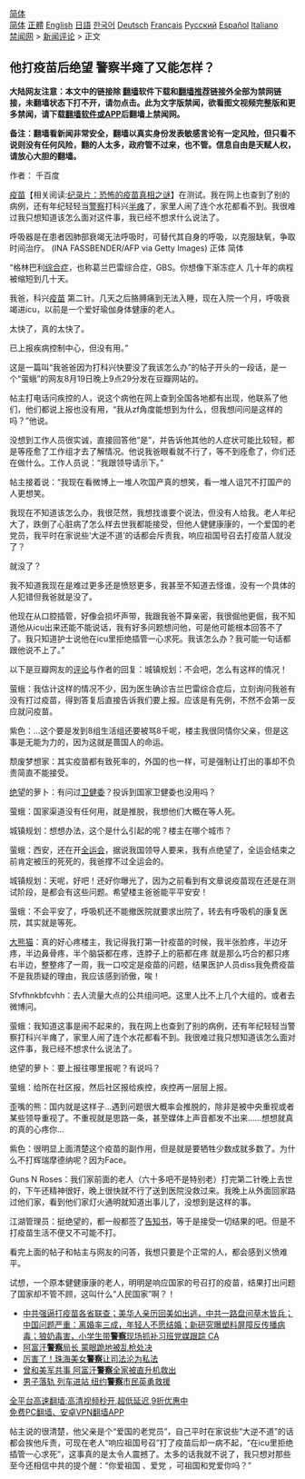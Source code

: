  <!-- 面包屑导航 --> <div class="breadcrumb"><!-- GTranslate: https://gtranslate.io/ -->  <div class="switcher notranslate">  <div class="selected">  <a href="#" onclick="return false;"> 简体</a>  </div>  <div class="option">  <a href="https://www.bannedbook.org" onclick="doGTranslate('zh-CN|zh-CN');jQuery('div.switcher div.selected a').html(jQuery(this).html());return false;" title="简体中文" class="nturl selected"> 简体</a>  <a href="https://www.bannedbook.org/zh-tw/" onclick="doGTranslate('zh-CN|zh-TW');jQuery('div.switcher div.selected a').html(jQuery(this).html());return false;" title="繁體中文" class="nturl"> 正體</a>  <a href="https://www.bannedbook.org/en/" onclick="doGTranslate('zh-CN|en');jQuery('div.switcher div.selected a').html(jQuery(this).html());return false;" title="English" class="nturl"> English</a>  <a href="https://www.bannedbook.org/ja/" onclick="doGTranslate('zh-CN|ja');jQuery('div.switcher div.selected a').html(jQuery(this).html());return false;" title="日本語" class="nturl"> 日語</a>  <a href="https://www.bannedbook.org/ko/" onclick="doGTranslate('zh-CN|ko');jQuery('div.switcher div.selected a').html(jQuery(this).html());return false;" title="한국어" class="nturl"> 한국어</a>  <a href="https://www.bannedbook.org/de/" onclick="doGTranslate('zh-CN|de');jQuery('div.switcher div.selected a').html(jQuery(this).html());return false;" title="Deutsch" class="nturl"> Deutsch</a>  <a href="https://www.bannedbook.org/fr/" onclick="doGTranslate('zh-CN|fr');jQuery('div.switcher div.selected a').html(jQuery(this).html());return false;" title="Français" class="nturl"> Français</a>  <a href="https://www.bannedbook.org/ru/" onclick="doGTranslate('zh-CN|ru');jQuery('div.switcher div.selected a').html(jQuery(this).html());return false;" title="Русский" class="nturl"> Русский</a>  <a href="https://www.bannedbook.org/es/" onclick="doGTranslate('zh-CN|es');jQuery('div.switcher div.selected a').html(jQuery(this).html());return false;" title="Español" class="nturl"> Español</a>  <a href="https://www.bannedbook.org/it/" onclick="doGTranslate('zh-CN|it');jQuery('div.switcher div.selected a').html(jQuery(this).html());return false;" title="Italiano" class="nturl"> Italiano</a>  </div>  </div>      <div class='breadcrumb-sub'><!-- Breadcrumb NavXT 6.3.0 --> <a href="https://www.bannedbook.org/" class="home">禁闻网</a> &gt; <a href="https://www.bannedbook.org/bnews/comments/" class="category">新闻评论</a> &gt; 正文</div></div><h2>他打疫苗后绝望 警察半瘫了又能怎样？</h2> <p class="notice"><b>大陆网友注意：本文中的链接除 <a href="https://github.com/bannedbook/fanqiang" >翻墙</a>软件下载和<a href="https://github.com/killgcd/justmysocks/blob/master/README.md">翻墙推荐</a>链接外全部为禁网链接，未翻墙状态下打不开，请勿点击。此为文字版禁闻，欲看图文视频完整版和更多禁闻，请下载<a href="https://github.com/bannedbook/fanqiang">翻墙软件或APP</a>后翻墙上禁闻网。</p><p>备注：翻墙看新闻非常安全，翻墙以真实身份发表敏感言论有一定风险，但只看不说则没有任何风险，翻的人太多，政府管不过来，也不管。信息自由是天赋人权，请放心大胆的翻墙。</b></p>  <div class="entry"> <p>作者： 千百度</p> <p id="summary"><span class='wp_keywordlink'><a href="https://www.bannedbook.org/bnews/tculture/20160630/551027.html" title="疫苗" target="_blank">疫苗</a></span>【相关阅读:<a href='https://www.bannedbook.org/bnews/topimagenews/20180408/925060.html' target='_blank'>纪录片：恐怖的疫苗真相之谜</a>】在测试。我在网上也查到了别的病例，还有年纪轻轻当<a href="https://www.bannedbook.org/bnews/tag/%e8%ad%a6%e5%af%9f/" class="st_tag internal_tag" rel="tag" title="标签 警察 下的日志">警察</a>打科兴<a href="https://www.bannedbook.org/bnews/tag/%E5%8D%8A%E7%98%AB/" class="st_tag internal_tag" rel="tag" title="标签 半瘫 下的日志">半瘫</a>了，家里人闹了连个水花都看不到。我很难过我只想知道该怎么面对这件事，我已经不想求什么说法了。</p> <p> 呼吸器是在患者因肺部衰竭无法呼吸时，可替代其自身的呼吸，以克服缺氧，争取时间治疗。 (INA FASSBENDER/AFP via Getty Images) 正体  简体  </p> <p>“格林巴利<a href="https://www.bannedbook.org/bnews/tag/%E7%BB%BC%E5%90%88%E7%97%87/" class="st_tag internal_tag" rel="tag" title="标签 综合症 下的日志">综合症</a>，也称葛兰巴雷综合症，GBS。你想像下渐冻症人 几十年的病程被缩短到几十天。</p> <p>我爸，科兴<a href="https://www.bannedbook.org/bnews/tag/%e7%96%ab%e8%8b%97/" class="st_tag internal_tag" rel="tag" title="标签 疫苗 下的日志">疫苗</a> 第二针。几天之后胳膊痛到无法入睡，现在入院一个月，呼吸衰竭进icu，以前是一个爱好瑜伽身体健康的老人。</p> <p>太快了，真的太快了。</p> <p>已上报疾病控制中心，但没有用。”</p> <p>这是一篇叫“我爸爸因为打科兴快要没了我该怎么办”的帖子开头的一段话，是一个“萤蛾”的网友8月19日晚上9点29分发在豆瓣网站的。</p> <p>帖主打电话问疾控的人，说这个病他在网上查到全国各地都有出现，他联系了他们，他们都说上报也没有用，“我从zf角度能想到为什么，但我想问问是这样的吗？”他说。</p>  <p>没想到工作人员很实诚，直接回答他“是”，并告诉他其他的人症状可能比较轻，都是等痊愈了工作组才去了解情况。他说我爸眼看就不行了，等不到痊愈了，你们还在做什么。工作人员说：“我跟领导请示下。”</p> <p>帖主接着说：“我现在看微博上一堆人吹国产真的想笑，看一堆人诅咒不打国产的人更想笑。</p> <p>我现在不知道该怎么办，我很茫然，我想找谁要个说法，但没有人给我。老人年纪大了，跌倒了心脏病了怎么样去世我都能接受，但他人健健康康的，一个爱国的老党员，我平时在家说些‘大逆不道’的话都会斥责我，响应祖国号召去打疫苗人就没了？</p> <p>就没了？</p> <p>我不知道我现在是难过更多还是愤怒更多，我甚至不知道去怪谁，没有一个具体的人犯错但我爸就是没了。</p> <p>他现在从口腔插管，好像会损坏声带，我跟我爸不算亲密，我很倔他更倔，我不知道他从icu出来还能不能说话，我有好多问题想问他，可是他可能根本回答不了了。我只知道护士说他在icu里拒绝插管一心求死。我该怎么办？我可能一句话都跟他说不上了。”</p> <p>以下是豆瓣网友的<span class='wp_keywordlink_affiliate'><a href="https://www.bannedbook.org/bnews/comments/" title="新闻评论" target="_blank">评论</a></span>与作者的回复：城镇规划：不会吧，怎么有这样的情况！</p> <p>萤蛾：我估计这样的情况不少，因为医生确诊吉兰巴雷综合症后，立刻询问我爸有没有打过疫苗，得到答复后直接告诉我们要上报。应该是有先例，不然不会第一反应就问疫苗。</p> <p>紫色：…这个要是发到8组生活组还要被骂8千呢，楼主我很同情你父亲，但是这事是无能为力的，因为这就是蔷国人的命运。</p>  <p>颓废梦想家：其实疫苗都有致死率的，外国的也一样，可是强制让打出的事却不负责简直不能接受。</p> <p><a href="https://www.bannedbook.org/bnews/tag/%E7%BB%9D%E6%9C%9B/" class="st_tag internal_tag" rel="tag" title="标签 绝望 下的日志">绝望</a>的萝卜：有问过<a href="https://www.bannedbook.org/bnews/tag/%E5%8D%AB%E5%81%A5%E5%A7%94/" class="st_tag internal_tag" rel="tag" title="标签 卫健委 下的日志">卫健委</a>？投诉到国家卫健委也没用吗？</p> <p>萤蛾：国家渠道没有任何用，就是推脱，我想他们大概在等人死。</p> <p>城镇规划：想想办法，这个是什么引起的呢？楼主在哪个城市？</p> <p>萤蛾：西安，还在开<a href="https://www.bannedbook.org/bnews/tag/%E5%85%A8%E8%BF%90%E4%BC%9A/" class="st_tag internal_tag" rel="tag" title="标签 全运会 下的日志">全运会</a>，据说我国领导人要来，我有点绝望了，全运会结束之前肯定被压的死死的，我爸撑不过全运会的。</p> <p>城镇规划：天呢，好吧！还好你曝光了，因为之前看到有文章说疫苗现在还是在测试阶段，是都会有这些问题。希望楼主爸爸能平平安安！</p> <p>萤蛾：不会平安了，呼吸机还不能撤医院就要求出院了，转去有呼吸机的康复医院，其实就是等死。</p> <p><a href="https://www.bannedbook.org/bnews/tag/%e5%a4%a7%e7%86%8a%e7%8c%ab/" class="st_tag internal_tag" rel="tag" title="标签 大熊猫 下的日志">大熊猫</a>：真的好心疼楼主，我记得我打第一针疫苗的时候，我半张脸疼，半边牙疼，半边鼻骨疼，半个脑袋都在疼，连脖子上的筋都在疼 就是那么巧合的都只疼右半边，整整疼了一周，我一口咬定是疫苗的问题，结果医护人员diss我免费疫苗不是我质疑的理由，我应该感到骄傲，唉！</p> <p>Sfvfhnkbfcvhh：去人流量大点的公共组问吧。这里人比不上几个大组的。或者去微博问。</p>  <p>萤蛾：我知道这事是闹不起来的，我在网上也查到了别的病例，还有年纪轻轻当警察打科兴半瘫了，家里人闹了连个水花都看不到。我很难过我只想知道该怎么面对这件事，我已经不想求什么说法了。</p> <p>绝望的萝卜：要上报往哪里报呢？有说吗？</p> <p>萤蛾：给所在社区报，然后社区报给疾控，疾控再一层层上报。</p> <p>歪嘴的熊：国内就是这样子…遇到问题很大概率会推脱的，除非是被中央重视或者某些领导重视了。不重视就是思路一条，甚至媒体上声音都发不出来……想想就真的真的心疼你…</p> <p>紫色：很明显上面清楚这个疫苗的副作用，但是就是要牺牲少数成就多数了。为什么不打辉瑞摩德纳呢？因为Face。</p> <p>Guns N Roses：我们家前面的老人（六十多吧不是特别老）打完第二针晚上去世的，下午还精神很好，晚上很快就不行了送到医院没救过来。我晚上从外面回家路过他们家，看到他们家灯火通明就知道出事儿了，没想到是这样的事。</p> <p>江湖管⁢⁢理⁢员：挺绝望的，都一般都签了<a href="https://www.bannedbook.org/bnews/tag/%E5%91%8A%E7%9F%A5%E4%B9%A6/" class="st_tag internal_tag" rel="tag" title="标签 告知书 下的日志">告知书</a>，等于是接受一切结果的吧。但是不打疫苗生活不便又不可能不打。</p> <p>看完上面的帖子和帖主与网友的问答，我想只要是个正常的人，都会感到义愤难平。</p> <p>试想，一个原本健健康康的老人，明明是响应国家的号召打的疫苗，结果打出问题了国家却不管不顾，这叫什么“人民国家”啊？！</p>  <ul class='op-related-articles' title='相关阅读'> <li><a href='https://www.bannedbook.org/bnews/bannedvideo/20210822/1610813.html' target='_blank'>中共强逼打疫苗各省联查；美华人亲历回美如出逃，中共一路盘问草木皆兵；中国问题严重：离婚率三成，年轻人不愿结婚；新研究曝塑料屏障反传播病毒；狼奶毒害，小学生带<b>警察</b>现场抓补习班党媒跟踪 CA</a></li> <li><a href='https://www.bannedbook.org/bnews/baitai/20210821/1610634.html' target='_blank'>阿富汗<b>警察</b>局长 蒙眼跪地被乱枪处决</a></li> <li><a href='https://www.bannedbook.org/bnews/weiquan/20210820/1609981.html' target='_blank'>厉害了&#65281;珠海美女<b>警察</b>让司法沦为私法</a></li> <li><a href='https://www.bannedbook.org/bnews/comments/20210820/1609892.html' target='_blank'>曾和美军共事 阿富汗<b>警察</b>全家被直升机救出</a></li> <li><a href='https://www.bannedbook.org/bnews/bannedvideo/20210820/1609793.html' target='_blank'>男子落轨 列车进站 纽约<b>警察</b>市民英勇救援</a></li> </ul> <p class="texttj"> <a href="https://github.com/bannedbook/fanqiang/wiki/V2ray%E6%9C%BA%E5%9C%BA" target="_blank">全平台高速翻墙:高清视频秒开,超低延迟,9折优惠中</a><br/> <a href="https://github.com/bannedbook/fanqiang/wiki/%E7%A6%81%E9%97%BB%E7%BD%91%E5%AE%89%E5%8D%93%E7%BF%BB%E5%A2%99%E6%96%B0%E9%97%BBAPP" target="_blank">免费PC翻墙、安卓VPN翻墙APP</a></p><p>帖主说的很清楚，他父亲是个“爱国的老党员”，自己平时在家说些“大逆不道”的话都会挨他斥责，可现在老人“响应祖国号召”打了疫苗后却一病不起，“在icu里拒绝插管一心求死”，这事真的是太令人震撼了。太多的话我就不说了，我只想对那些至今还相信中共的提个醒：“你爱祖国 、爱党 ，可祖国和党爱你吗？”</p><a name='sharetosocial'></a>  <div style="margin-bottom:5px;padding-bottom:5px;clear:both"> <div id="archive-pix-1" class="banner-ads"> <!-- AuctionX Display platform tag START --> <div id="26318x728x90x621x_ADSLOT2" clicktrack="%%CLICK_URL_ESC%%"></div> <!-- AuctionX Display platform tag END --> </div> <div id="archive-pix-2" class="banner-ads"> <!-- AuctionX Display platform tag START --> <div id="26315x300x250x621x_ADSLOT2" clicktrack="%%CLICK_URL_ESC%%"></div> <!-- AuctionX Display platform tag END --> </div> </div>  <div id="archive-pix-1" class="banner-ads"> <!-- AuctionX Display platform tag START --> <div id="26318x728x90x621x_ADSLOT3" clicktrack="%%CLICK_URL_ESC%%"></div> <!-- AuctionX Display platform tag END --> </div> </div><!--END ENTRY--> 